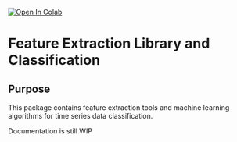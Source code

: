 [![Open In Colab](https://colab.research.google.com/assets/colab-badge.svg)](https://colab.research.google.com/github/fraunhoferportugal/tsfel/blob/master/TSFEL_HAR_Example.ipynb)

# Feature Extraction Library and Classification
## Purpose
This package contains feature extraction tools and machine learning algorithms for time series data classification.

Documentation is still WIP
